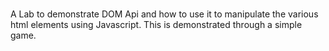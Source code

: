 #
A Lab to demonstrate DOM Api and how to use it to manipulate the various html elements using Javascript. This is demonstrated through a simple game.